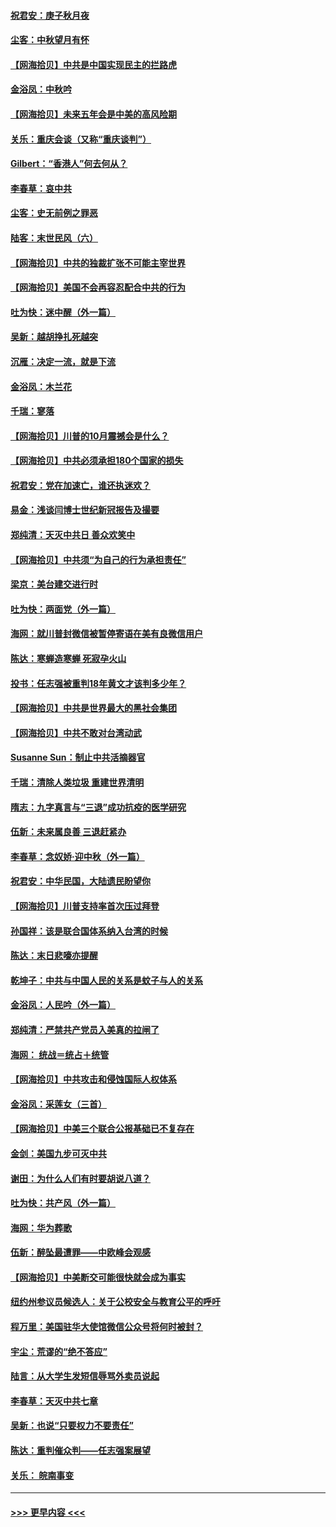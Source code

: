 #### [祝君安：庚子秋月夜](../pages/nsc993/n12445870.md?t=10021002) 
#### [尘客：中秋望月有怀](../pages/nsc993/n12444632.md?t=10021002) 
#### [【网海拾贝】中共是中国实现民主的拦路虎](../pages/nsc993/n12443573.md?t=10021002) 
#### [金浴凤：中秋吟](../pages/nsc993/n12441773.md?t=10021002) 
#### [【网海拾贝】未来五年会是中美的高风险期](../pages/nsc993/n12440760.md?t=10021002) 
#### [关乐：重庆会谈（又称“重庆谈判”）](../pages/nsc993/n12437525.md?t=10021002) 
#### [Gilbert：“香港人”何去何从？](../pages/nsc993/n12435894.md?t=10021002) 
#### [李春草：哀中共](../pages/nsc993/n12435874.md?t=10021002) 
#### [尘客：史无前例之罪恶](../pages/nsc993/n12435762.md?t=10021002) 
#### [陆客：末世民风（六）](../pages/nsc993/n12435354.md?t=10021002) 
#### [【网海拾贝】中共的独裁扩张不可能主宰世界](../pages/nsc993/n12435151.md?t=10021002) 
#### [【网海拾贝】美国不会再容忍配合中共的行为](../pages/nsc993/n12433808.md?t=10021002) 
#### [吐为快：迷中醒（外一篇）](../pages/nsc993/n12433585.md?t=10021002) 
#### [吴新：越胡挣扎死越突](../pages/nsc993/n12433562.md?t=10021002) 
#### [沉雁：决定一流，就是下流](../pages/nsc993/n12432128.md?t=10021002) 
#### [金浴凤：木兰花](../pages/nsc993/n12432124.md?t=10021002) 
#### [千瑞：寥落](../pages/nsc993/n12432071.md?t=10021002) 
#### [【网海拾贝】川普的10月震撼会是什么？](../pages/nsc993/n12431624.md?t=10021002) 
#### [【网海拾贝】中共必须承担180个国家的损失](../pages/nsc993/n12428893.md?t=10021002) 
#### [祝君安：党在加速亡，谁还执迷欢？](../pages/nsc993/n12428652.md?t=10021002) 
#### [易金：浅谈闫博士世纪新冠报告及撮要](../pages/nsc993/n12426822.md?t=10021002) 
#### [郑纯清：天灭中共日 善众欢笑中](../pages/nsc993/n12426784.md?t=10021002) 
#### [【网海拾贝】中共须“为自己的行为承担责任”](../pages/nsc993/n12426067.md?t=10021002) 
#### [梁京：美台建交进行时](../pages/nsc993/n12424066.md?t=10021002) 
#### [吐为快：两面党（外一篇）](../pages/nsc993/n12424043.md?t=10021002) 
#### [海网：就川普封微信被暂停寄语在美有良微信用户](../pages/nsc993/n12424021.md?t=10021002) 
#### [陈达：寒蝉造寒蝉 死寂孕火山](../pages/nsc993/n12423958.md?t=10021002) 
#### [投书：任志强被重判18年黄文才该判多少年？](../pages/nsc993/n12423672.md?t=10021002) 
#### [【网海拾贝】中共是世界最大的黑社会集团](../pages/nsc993/n12423543.md?t=10021002) 
#### [【网海拾贝】中共不敢对台湾动武](../pages/nsc993/n12421418.md?t=10021002) 
#### [Susanne Sun：制止中共活摘器官](../pages/nsc993/n12419654.md?t=10021002) 
#### [千瑞：清除人类垃圾 重建世界清明](../pages/nsc993/n12419414.md?t=10021002) 
#### [隋志：九字真言与“三退”成功抗疫的医学研究](../pages/nsc993/n12419248.md?t=10021002) 
#### [伍新：未来属良善 三退赶紧办](../pages/nsc993/n12418496.md?t=10021002) 
#### [李春草：念奴娇·迎中秋（外一篇）](../pages/nsc993/n12418465.md?t=10021002) 
#### [祝君安：中华民国，大陆遗民盼望你](../pages/nsc993/n12418089.md?t=10021002) 
#### [【网海拾贝】川普支持率首次压过拜登](../pages/nsc993/n12418050.md?t=10021002) 
#### [孙国祥：该是联合国体系纳入台湾的时候](../pages/nsc993/n12417369.md?t=10021002) 
#### [陈达：末日悲嚎亦提醒](../pages/nsc993/n12416736.md?t=10021002) 
#### [乾坤子：中共与中国人民的关系是蚊子与人的关系](../pages/nsc993/n12416632.md?t=10021002) 
#### [金浴凤：人民吟（外一篇）](../pages/nsc993/n12416567.md?t=10021002) 
#### [郑纯清：严禁共产党员入美真的拉闸了](../pages/nsc993/n12416550.md?t=10021002) 
#### [海网： 统战＝统占＋统管](../pages/nsc993/n12416404.md?t=10021002) 
#### [【网海拾贝】中共攻击和侵蚀国际人权体系](../pages/nsc993/n12416250.md?t=10021002) 
#### [金浴凤：采莲女（三首）](../pages/nsc993/n12415517.md?t=10021002) 
#### [【网海拾贝】中美三个联合公报基础已不复存在](../pages/nsc993/n12415054.md?t=10021002) 
#### [金剑：美国九步可灭中共](../pages/nsc993/n12413183.md?t=10021002) 
#### [谢田：为什么人们有时要胡说八道？](../pages/nsc993/n12411861.md?t=10021002) 
#### [吐为快：共产风（外一篇）](../pages/nsc993/n12411761.md?t=10021002) 
#### [海网：华为葬歌](../pages/nsc993/n12410381.md?t=10021002) 
#### [伍新：醉坠最遭罪——中欧峰会观感](../pages/nsc993/n12410364.md?t=10021002) 
#### [【网海拾贝】中美断交可能很快就会成为事实](../pages/nsc993/n12409495.md?t=10021002) 
#### [纽约州参议员候选人：关于公校安全与教育公平的呼吁](../pages/nsc993/n12409228.md?t=10021002) 
#### [程万里：美国驻华大使馆微信公众号将何时被封？](../pages/nsc993/n12407397.md?t=10021002) 
#### [宇尘：荒谬的“绝不答应”](../pages/nsc993/n12407360.md?t=10021002) 
#### [陆言：从大学生发短信辱骂外卖员说起](../pages/nsc993/n12407285.md?t=10021002) 
#### [李春草：天灭中共七章](../pages/nsc993/n12406988.md?t=10021002) 
#### [吴新：也说“只要权力不要责任”](../pages/nsc993/n12406966.md?t=10021002) 
#### [陈达：重判催众判——任志强案展望](../pages/nsc993/n12404540.md?t=10021002) 
#### [关乐： 皖南事变](../pages/nsc993/n12404288.md?t=10021002) 

----
#### [ >>> 更早内容 <<< ](../indexes/nsc993-earlier.md)
